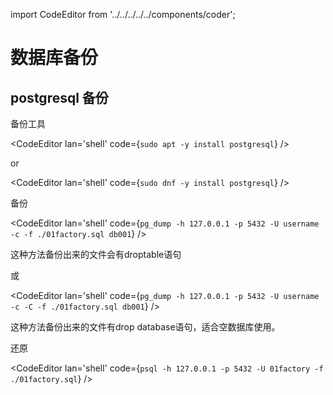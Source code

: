 import CodeEditor from '../../../../../components/coder';

# 数据库备份

## postgresql 备份

备份工具

<CodeEditor lan='shell' code={`
sudo apt -y install postgresql
`} />

or

<CodeEditor lan='shell' code={`
sudo dnf -y install postgresql
`} />

备份

<CodeEditor lan='shell' code={`
pg_dump -h 127.0.0.1 -p 5432 -U username -c -f ./01factory.sql db001
`} />

这种方法备份出来的文件会有droptable语句

或

<CodeEditor lan='shell' code={`
pg_dump -h 127.0.0.1 -p 5432 -U username -c -C -f ./01factory.sql db001
`} />

这种方法备份出来的文件有drop database语句，适合空数据库使用。

还原

<CodeEditor lan='shell' code={`
psql -h 127.0.0.1 -p 5432 -U 01factory -f ./01factory.sql
`} />

